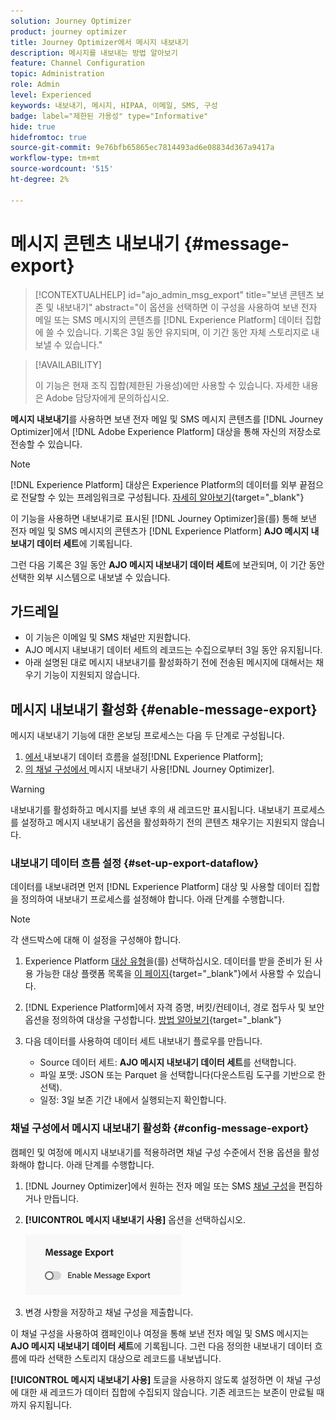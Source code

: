 ```yaml
---
solution: Journey Optimizer
product: journey optimizer
title: Journey Optimizer에서 메시지 내보내기
description: 메시지를 내보내는 방법 알아보기
feature: Channel Configuration
topic: Administration
role: Admin
level: Experienced
keywords: 내보내기, 메시지, HIPAA, 이메일, SMS, 구성
badge: label="제한된 가용성" type="Informative"
hide: true
hidefromtoc: true
source-git-commit: 9e76bfb65865ec7814493ad6e08834d367a9417a
workflow-type: tm+mt
source-wordcount: '515'
ht-degree: 2%

---
```


# 메시지 콘텐츠 내보내기 {#message-export}

>[!CONTEXTUALHELP]
>id="ajo_admin_msg_export"
>title="보낸 콘텐츠 보존 및 내보내기"
>abstract="이 옵션을 선택하면 이 구성을 사용하여 보낸 전자 메일 또는 SMS 메시지의 콘텐츠를 [!DNL Experience Platform] 데이터 집합에 쓸 수 있습니다. 기록은 3일 동안 유지되며, 이 기간 동안 자체 스토리지로 내보낼 수 있습니다."

>[!AVAILABILITY]
>
>이 기능은 현재 조직 집합(제한된 가용성)에만 사용할 수 있습니다. 자세한 내용은 Adobe 담당자에게 문의하십시오.

**메시지 내보내기**&#x200B;를 사용하면 보낸 전자 메일 및 SMS 메시지 콘텐츠를 [!DNL Journey Optimizer]에서 [!DNL Adobe Experience Platform] 대상을 통해 자신의 저장소로 전송할 수 있습니다.

>[!NOTE]
>
>[!DNL Experience Platform] 대상은 Experience Platform의 데이터를 외부 끝점으로 전달할 수 있는 프레임워크로 구성됩니다. [자세히 알아보기](https://experienceleague.adobe.com/ko/docs/experience-platform/destinations/home){target="_blank"}

이 기능을 사용하면 내보내기로 표시된 [!DNL Journey Optimizer]을(를) 통해 보낸 전자 메일 및 SMS 메시지의 콘텐츠가 [!DNL Experience Platform] **AJO 메시지 내보내기 데이터 세트**&#x200B;에 기록됩니다.

그런 다음 기록은 3일 동안 **AJO 메시지 내보내기 데이터 세트**&#x200B;에 보관되며, 이 기간 동안 선택한 외부 시스템으로 내보낼 수 있습니다.
<!--
## Terminology

* **[!DNL Experience Platform] destinations** - Framework to deliver data out of Experience Platform into external endpoints. [Learn more](https://experienceleague.adobe.com/ko/docs/experience-platform/destinations/home){target="_blank"}
* **AJO Message Export Dataset** - An [!DNL Experience Platform] dataset which stores the message content of email and SMS messages sent via [!DNL Journey Optimizer] which have been marked for export.
* **Retention**: Records in the AJO Message Export Dataset are retained for 3 calendar days from ingestion.-->

## 가드레일

* 이 기능은 이메일 및 SMS 채널만 지원합니다.
* AJO 메시지 내보내기 데이터 세트의 레코드는 수집으로부터 3일 동안 유지됩니다.
* 아래 설명된 대로 메시지 내보내기를 활성화하기 전에 전송된 메시지에 대해서는 채우기 기능이 지원되지 않습니다.

## 메시지 내보내기 활성화 {#enable-message-export}

메시지 내보내기 기능에 대한 온보딩 프로세스는 다음 두 단계로 구성됩니다.

1. [에서 ](#set-up-export-dataflow)내보내기 데이터 흐름을 설정[!DNL Experience Platform];
1. [의 채널 구성에서 ](#config-message-export)메시지 내보내기 사용[!DNL Journey Optimizer].

>[!WARNING]
>
>내보내기를 활성화하고 메시지를 보낸 후의 새 레코드만 표시됩니다. 내보내기 프로세스를 설정하고 메시지 내보내기 옵션을 활성화하기 전의 콘텐츠 채우기는 지원되지 않습니다.

### 내보내기 데이터 흐름 설정 {#set-up-export-dataflow}

데이터를 내보내려면 먼저 [!DNL Experience Platform] 대상 및 사용할 데이터 집합을 정의하여 내보내기 프로세스를 설정해야 합니다. 아래 단계를 수행합니다.

>[!NOTE]
>
>각 샌드박스에 대해 이 설정을 구성해야 합니다.

1. Experience Platform [대상 유형](https://experienceleague.adobe.com/ko/docs/experience-platform/destinations/destination-types)을(를) 선택하십시오. 데이터를 받을 준비가 된 사용 가능한 대상 플랫폼 목록을 [이 페이지](https://experienceleague.adobe.com/ko/docs/experience-platform/destinations/catalog/overview){target="_blank"}에서 사용할 수 있습니다.

1. [!DNL Experience Platform]에서 자격 증명, 버킷/컨테이너, 경로 접두사 및 보안 옵션을 정의하여 대상을 구성합니다. [방법 알아보기](https://experienceleague.adobe.com/ko/docs/experience-platform/destinations/ui/activate/export-datasets){target="_blank"}

1. 다음 데이터를 사용하여 데이터 세트 내보내기 플로우를 만듭니다.

   * Source 데이터 세트: **AJO 메시지 내보내기 데이터 세트**&#x200B;를 선택합니다.
   * 파일 포맷: JSON 또는 Parquet 을 선택합니다(다운스트림 도구를 기반으로 한 선택).
   * 일정: 3일 보존 기간 내에서 실행되는지 확인합니다.

### 채널 구성에서 메시지 내보내기 활성화 {#config-message-export}

캠페인 및 여정에 메시지 내보내기를 적용하려면 채널 구성 수준에서 전용 옵션을 활성화해야 합니다. 아래 단계를 수행합니다.

1. [!DNL Journey Optimizer]에서 원하는 전자 메일 또는 SMS [채널 구성](channel-surfaces.md#create-channel-surface)을 편집하거나 만듭니다.

1. **[!UICONTROL 메시지 내보내기 사용]** 옵션을 선택하십시오.

   ![](assets/config-message-export.png)

1. 변경 사항을 저장하고 채널 구성을 제출합니다.

이 채널 구성을 사용하여 캠페인이나 여정을 통해 보낸 전자 메일 및 SMS 메시지는 **AJO 메시지 내보내기 데이터 세트**&#x200B;에 기록됩니다. 그런 다음 정의한 내보내기 데이터 흐름에 따라 선택한 스토리지 대상으로 레코드를 내보냅니다.

**[!UICONTROL 메시지 내보내기 사용]** 토글을 사용하지 않도록 설정하면 이 채널 구성에 대한 새 레코드가 데이터 집합에 수집되지 않습니다. 기존 레코드는 보존이 만료될 때까지 유지됩니다.



